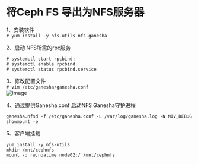 将Ceph FS 导出为NFS服务器
========================
1、安装软件  
``` # yum install -y nfs-utils nfs-ganesha ```  

2、启动 NFS所需的rpc服务  
```
# systemctl start rpcbind;
# systemctl enable rpcbind
# systemctl status rpcbind.service
```  

3、修改配置文件  
``` # vim /etc/ganesha/ganesha.conf ```  
![image](https://github.com/mykubernetes/linux-install/blob/master/image/ceph.png)  

4、通过提供Ganesha.conf 启动NFS Ganesha守护进程  
```
ganesha.nfsd -f /etc/ganesha.conf -L /var/log/ganesha.log -N NIV_DEBUG
showmount -e
```  
5、客户端挂载  
```
yum install -y nfs-utils
mkdir /mnt/cephnfs
mount -o rw,noatime node02:/ /mnt/cephnfs
```  
